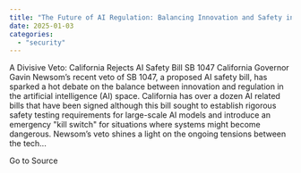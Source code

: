 ```yaml
---
title: "The Future of AI Regulation: Balancing Innovation and Safety in Silicon Valley"
date: 2025-01-03
categories: 
  - "security"
---
```


A Divisive Veto: California Rejects AI Safety Bill SB 1047 California Governor Gavin Newsom’s recent veto of SB 1047, a proposed AI safety bill, has sparked a hot debate on the balance between innovation and regulation in the artificial intelligence (AI) space. California has over a dozen AI related bills that have been signed although this bill sought to establish rigorous safety testing requirements for large-scale AI models and introduce an emergency "kill switch" for situations where systems might become dangerous. Newsom’s veto shines a light on the ongoing tensions between the tech...

Go to Source
